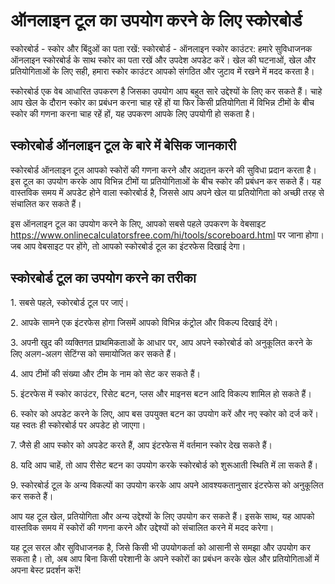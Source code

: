 ऑनलाइन टूल का उपयोग करने के लिए स्कोरबोर्ड
==========================================

स्कोरबोर्ड - स्कोर और बिंदुओं का पता रखें: स्कोरबोर्ड - ऑनलाइन स्कोर काउंटर: हमारे सुविधाजनक ऑनलाइन स्कोरबोर्ड के साथ स्कोर का पता रखें और उपदेश अपडेट करें। खेल की घटनाओं, खेल और प्रतियोगिताओं के लिए सही, हमारा स्कोर काउंटर आपको संगठित और जुटाव में रखने में मदद करता है।

स्कोरबोर्ड एक वेब आधारित उपकरण है जिसका उपयोग आप बहुत सारे उद्देश्यों के लिए कर सकते हैं। चाहे आप खेल के दौरान स्कोर का प्रबंधन करना चाह रहें हों या फिर किसी प्रतियोगिता में विभिन्न टीमों के बीच स्कोर की गणना करना चाह रहें हों, यह उपकरण आपके लिए उपयोगी हो सकता है।

स्कोरबोर्ड ऑनलाइन टूल के बारे में बेसिक जानकारी
-----------------------------------------------

स्कोरबोर्ड ऑनलाइन टूल आपको स्कोरों की गणना करने और अद्यतन करने की सुविधा प्रदान करता है। इस टूल का उपयोग करके आप विभिन्न टीमों या प्रतियोगिताओं के बीच स्कोर की प्रबंधन कर सकते हैं। यह वास्तविक समय में अपडेट होने वाला स्कोरबोर्ड है, जिससे आप अपने खेल या प्रतियोगिता को अच्छी तरह से संचालित कर सकते हैं।

इस ऑनलाइन टूल का उपयोग करने के लिए, आपको सबसे पहले उपकरण के वेबसाइट <https://www.onlinecalculatorsfree.com/hi/tools/scoreboard.html> पर जाना होगा। जब आप वेबसाइट पर होंगे, तो आपको स्कोरबोर्ड टूल का इंटरफेस दिखाई देगा।

स्कोरबोर्ड टूल का उपयोग करने का तरीका
-------------------------------------

1\. सबसे पहले, स्कोरबोर्ड टूल पर जाएं।

2\. आपके सामने एक इंटरफेस होगा जिसमें आपको विभिन्न कंट्रोल और विकल्प दिखाई देंगे।

3\. अपनी खुद की व्यक्तिगत प्राथमिकताओं के आधार पर, आप अपने स्कोरबोर्ड को अनुकूलित करने के लिए अलग-अलग सेटिंग्स को समायोजित कर सकते हैं।

4\. आप टीमों की संख्या और टीम के नाम को सेट कर सकते हैं।

5\. इंटरफेस में स्कोर काउंटर, रिसेट बटन, प्लस और माइनस बटन आदि विकल्प शामिल हो सकते हैं।

6\. स्कोर को अपडेट करने के लिए, आप बस उपयुक्त बटन का उपयोग करें और नए स्कोर को दर्ज करें। यह स्वतः ही स्कोरबोर्ड पर अपडेट हो जाएगा।

7\. जैसे ही आप स्कोर को अपडेट करते हैं, आप इंटरफेस में वर्तमान स्कोर देख सकते हैं।

8\. यदि आप चाहें, तो आप रीसेट बटन का उपयोग करके स्कोरबोर्ड को शुरूआती स्थिति में ला सकते हैं।

9\. स्कोरबोर्ड टूल के अन्य विकल्पों का उपयोग करके आप अपने आवश्यकतानुसार इंटरफेस को अनुकूलित कर सकते हैं।

आप यह टूल खेल, प्रतियोगिता और अन्य उद्देश्यों के लिए उपयोग कर सकते हैं। इसके साथ, यह आपको वास्तविक समय में स्कोरों की गणना करने और उद्देश्यों को संचालित करने में मदद करेगा।

यह टूल सरल और सुविधाजनक है, जिसे किसी भी उपयोगकर्ता को आसानी से समझा और उपयोग कर सकता है। तो, अब आप बिना किसी परेशानी के अपने स्कोरों का प्रबंधन करके खेल और प्रतियोगिताओं में अपना बेस्ट प्रदर्शन करें!